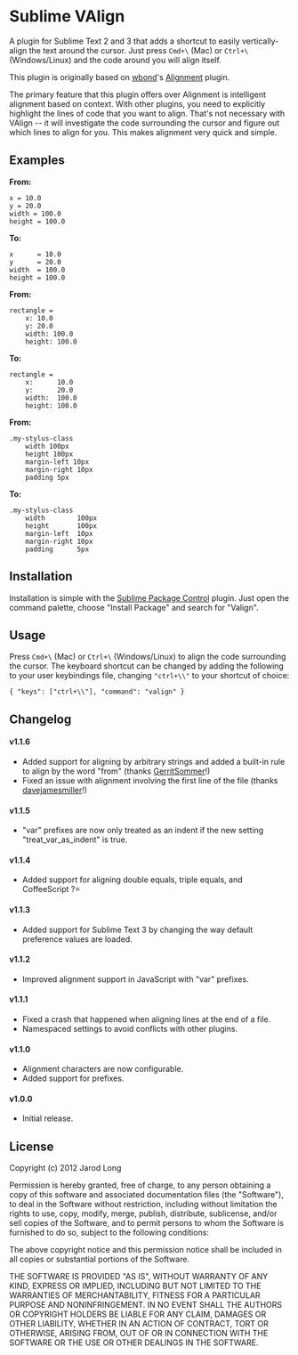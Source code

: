 # Sublime VAlign

A plugin for Sublime Text 2 and 3 that adds a shortcut to easily vertically-align the text around the cursor. Just press `Cmd+\` (Mac) or `Ctrl+\` (Windows/Linux) and the code around you will align itself.

This plugin is originally based on [wbond](https://github.com/wbond/)'s [Alignment](https://github.com/wbond/sublime_alignment) plugin.

The primary feature that this plugin offers over Alignment is intelligent alignment based on context. With other plugins, you need to explicitly highlight the lines of code that you want to align. That's not necessary with VAlign -- it will investigate the code surrounding the cursor and figure out which lines to align for you. This makes alignment very quick and simple.

## Examples

**From:**
```
x = 10.0
y = 20.0
width = 100.0
height = 100.0
```

**To:**
```
x      = 10.0
y      = 20.0
width  = 100.0
height = 100.0
```

**From:**
```
rectangle =
	x: 10.0
	y: 20.0
	width: 100.0
	height: 100.0
```

**To:**
```
rectangle =
	x:      10.0
	y:      20.0
	width:  100.0
	height: 100.0
```

**From:**
```
.my-stylus-class
	width 100px
	height 100px
	margin-left 10px
	margin-right 10px
	padding 5px
```

**To:**
```
.my-stylus-class
	width        100px
	height       100px
	margin-left  10px
	margin-right 10px
	padding      5px
```

## Installation

Installation is simple with the [Sublime Package Control](http://wbond.net/sublime_packages/package_control) plugin. Just open the command palette, choose "Install Package" and search for "Valign".

## Usage

Press `Cmd+\` (Mac) or `Ctrl+\` (Windows/Linux) to align the code surrounding the cursor. The keyboard shortcut can be changed by adding the following to your user keybindings file, changing `"ctrl+\\"` to your shortcut of choice:

```
{ "keys": ["ctrl+\\"], "command": "valign" }
```

## Changelog

#### v1.1.6

* Added support for aligning by arbitrary strings and added a built-in rule to align by the word "from" (thanks [GerritSommer](https://github.com/GerritSommer/)!)
* Fixed an issue with alignment involving the first line of the file (thanks [davejamesmiller](https://github.com/davejamesmiller/)!)

#### v1.1.5

* "var" prefixes are now only treated as an indent if the new setting "treat_var_as_indent" is true.

#### v1.1.4

* Added support for aligning double equals, triple equals, and CoffeeScript ?=

#### v1.1.3

* Added support for Sublime Text 3 by changing the way default preference values are loaded.

#### v1.1.2

* Improved alignment support in JavaScript with "var" prefixes.

#### v1.1.1

* Fixed a crash that happened when aligning lines at the end of a file.
* Namespaced settings to avoid conflicts with other plugins.

#### v1.1.0

* Alignment characters are now configurable.
* Added support for prefixes.

#### v1.0.0

* Initial release.

## License

Copyright (c) 2012 Jarod Long

Permission is hereby granted, free of charge, to any person obtaining a copy of this software and associated documentation files (the "Software"), to deal in the Software without restriction, including without limitation the rights to use, copy, modify, merge, publish, distribute, sublicense, and/or sell copies of the Software, and to permit persons to whom the Software is furnished to do so, subject to the following conditions:

The above copyright notice and this permission notice shall be included in all copies or substantial portions of the Software.

THE SOFTWARE IS PROVIDED "AS IS", WITHOUT WARRANTY OF ANY KIND, EXPRESS OR IMPLIED, INCLUDING BUT NOT LIMITED TO THE WARRANTIES OF MERCHANTABILITY, FITNESS FOR A PARTICULAR PURPOSE AND NONINFRINGEMENT. IN NO EVENT SHALL THE AUTHORS OR COPYRIGHT HOLDERS BE LIABLE FOR ANY CLAIM, DAMAGES OR OTHER LIABILITY, WHETHER IN AN ACTION OF CONTRACT, TORT OR OTHERWISE, ARISING FROM, OUT OF OR IN CONNECTION WITH THE SOFTWARE OR THE USE OR OTHER DEALINGS IN THE SOFTWARE.
